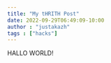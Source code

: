 ```yaml
---
title: "My tHRITH Post"
date: 2022-09-29T06:49:09-10:00
author : "justakazh"
tags : ["hacks"]
---
```


HALLO WORLD!
